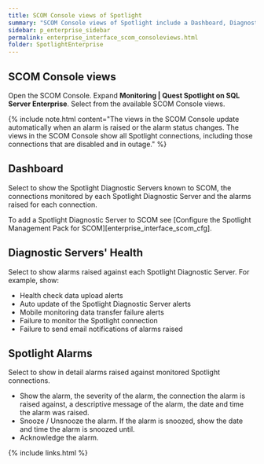 ```yaml
---
title: SCOM Console views of Spotlight
summary: "SCOM Console views of Spotlight include a Dashboard, Diagnostic Servers' Health and Spotlight Alarms."
sidebar: p_enterprise_sidebar
permalink: enterprise_interface_scom_consoleviews.html
folder: SpotlightEnterprise
---
```



## SCOM Console views
Open the SCOM Console. Expand **Monitoring \| Quest Spotlight on SQL Server Enterprise**. Select from the available SCOM Console views.

{% include note.html content="The views in the SCOM Console update automatically when an alarm is raised or the alarm status changes. The views in the SCOM Console show all Spotlight connections, including those connections that are disabled and in outage." %}

## Dashboard

Select to show the Spotlight Diagnostic Servers known to SCOM, the connections monitored by each Spotlight Diagnostic Server and the alarms raised for each connection.

To add a Spotlight Diagnostic Server to SCOM see [Configure the Spotlight Management Pack for SCOM][enterprise_interface_scom_cfg].

## Diagnostic Servers' Health

Select to show alarms raised against each Spotlight Diagnostic Server. For example, show:

* Health check data upload alerts
* Auto update of the Spotlight Diagnostic Server alerts
* Mobile monitoring data transfer failure alerts
* Failure to monitor the Spotlight connection
* Failure to send email notifications of alarms raised

## Spotlight Alarms

Select to show in detail alarms raised against monitored Spotlight connections.

* Show the alarm, the severity of the alarm, the connection the alarm is raised against, a descriptive message of the alarm, the date and time the alarm was raised.
* Snooze / Unsnooze the alarm. If the alarm is snoozed, show the date and time the alarm is snoozed until.
* Acknowledge the alarm.




{% include links.html %}
